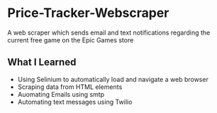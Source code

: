 # Price-Tracker-Webscraper
A web scraper which sends email and text notifications regarding the current free game on the Epic Games store
## What I Learned
* Using Selinium to automatically load and navigate a web browser
* Scraping data from HTML elements
* Auomating Emails using smtp
* Automating text messages using Twilio
